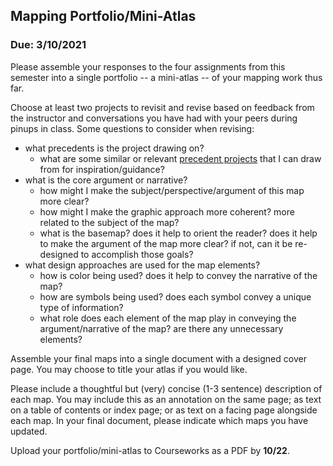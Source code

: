 <!-- ---
layout: page
title: Assignment 5 -  Portfolio    
order: 13
--- -->

## Mapping Portfolio/Mini-Atlas

### Due: 3/10/2021


Please assemble your responses to the four assignments from this semester into a single portfolio -- a mini-atlas -- of your mapping work thus far.

Choose at least two projects to revisit and revise based on feedback from the instructor and conversations you have had with your peers during pinups in class. Some questions to consider when revising:

- what precedents is the project drawing on?
    - what are some similar or relevant [precedent projects](/methods-in-spatial-research-fa2021/precedents/) that I can draw from for inspiration/guidance? 
- what is the core argument or narrative? 
    - how might I make the subject/perspective/argument of this map more clear?  
    - how might I make the graphic approach more coherent? more related to the subject of the map?
    - what is the basemap? does it help to orient the reader? does it help to make the argument of the map more clear? if not, can it be re-designed to accomplish those goals?  
- what design approaches are used for the map elements? 
    - how is color being used? does it help to convey the narrative of the map?  
    - how are symbols being used? does each symbol convey a unique type of information?  
    - what role does each element of the map play in conveying the argument/narrative of the map? are there any unnecessary elements?  


Assemble your final maps into a single document with a designed cover page. You may choose to title your atlas if you would like. 

Please include a thoughtful but (very) concise (1-3 sentence) description of each map. You may include this as an annotation on the same page; as text on a table of contents or index page; or as text on a facing page alongside each map. In your final document, please indicate which maps you have updated.

Upload your portfolio/mini-atlas to Courseworks as a PDF by **10/22**.


